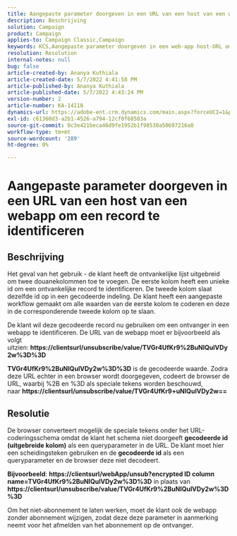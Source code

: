 ```yaml
---
title: Aangepaste parameter doorgeven in een URL van een host van een webapp om een record te identificeren
description: Beschrijving
solution: Campaign
product: Campaign
applies-to: Campaign Classic,Campaign
keywords: KCS,Aangepaste parameter doorgeven in een web-app host-URL om een record te identificeren
resolution: Resolution
internal-notes: null
bug: false
article-created-by: Ananya Kuthiala
article-created-date: 5/7/2022 4:41:58 PM
article-published-by: Ananya Kuthiala
article-published-date: 5/7/2022 4:43:24 PM
version-number: 2
article-number: KA-14118
dynamics-url: https://adobe-ent.crm.dynamics.com/main.aspx?forceUCI=1&pagetype=entityrecord&etn=knowledgearticle&id=1421cd98-24ce-ec11-a7b5-0022480a8e40
exl-id: c61360d3-a2b1-4526-a794-12cf0f68503a
source-git-commit: 0c3e421beca46d9fe1952b1f98538a50697216a0
workflow-type: tm+mt
source-wordcount: '289'
ht-degree: 0%

---
```


# Aangepaste parameter doorgeven in een URL van een host van een webapp om een record te identificeren

## Beschrijving


Het geval van het gebruik - de klant heeft de ontvankelijke lijst uitgebreid om twee douanekolommen toe te voegen. De eerste kolom heeft een unieke id om een ontvankelijke record te identificeren. De tweede kolom slaat dezelfde id op in een gecodeerde indeling. De klant heeft een aangepaste workflow gemaakt om alle waarden van de eerste kolom te coderen en deze in de corresponderende tweede kolom op te slaan.

De klant wil deze gecodeerde record nu gebruiken om een ontvanger in een webapp te identificeren. De URL van de webapp moet er bijvoorbeeld als volgt uitzien: <b>https://clientsurl/unsubscribe/value/TVGr4UfKr9%2BuNlQulVDy2w%3D%3D</b>

<b>TVGr4UfKr9%2BuNlQulVDy2w%3D%3D</b> is de gecodeerde waarde. Zodra deze URL echter in een browser wordt doorgegeven, codeert de browser de URL, waarbij %2B en %3D als speciale tekens worden beschouwd, naar <b>https://clientsurl/unsubscribe/value/TVGr4UfKr9+uNlQulVDy2w==</b>


## Resolutie


De browser converteert mogelijk de speciale tekens onder het URL-coderingsschema omdat de klant het schema niet doorgeeft <b>gecodeerde id (uitgebreide kolom)</b> als een queryparameter in de URL. De klant moet hier een scheidingsteken gebruiken en de <b>gecodeerde id</b> als een queryparameter en de browser deze niet decodeert.

<b>Bijvoorbeeld</b>: <b>https://clientsurl/webApp/unsub?encrypted ID column name=TVGr4UfKr9%2BuNlQulVDy2w%3D%3D</b> in plaats van <b> https://clientsurl/unsubscribe/value/TVGr4UfKr9%2BuNlQulVDy2w%3D%3D</b>



Om het niet-abonnement te laten werken, moet de klant ook de webapp zonder abonnement wijzigen, zodat deze deze parameter in aanmerking neemt voor het afmelden van het abonnement op de ontvanger.

